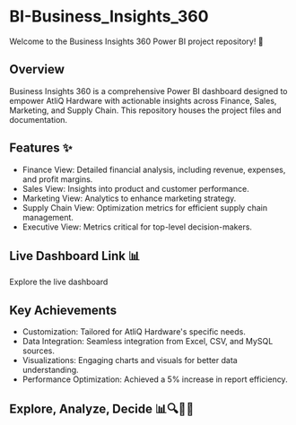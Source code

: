 # BI-Business_Insights_360
Welcome to the Business Insights 360 Power BI project repository! 🚀
## Overview
Business Insights 360 is a comprehensive Power BI dashboard designed to empower AtliQ Hardware with actionable insights across Finance, Sales, Marketing, and Supply Chain. This repository houses the project files and documentation.

## Features ✨
- Finance View: Detailed financial analysis, including revenue, expenses, and profit margins.
- Sales View: Insights into product and customer performance.
- Marketing View: Analytics to enhance marketing strategy.
- Supply Chain View: Optimization metrics for efficient supply chain management.
- Executive View: Metrics critical for top-level decision-makers.

## Live Dashboard Link 📊
Explore the live dashboard

## Key Achievements
- Customization: Tailored for AtliQ Hardware's specific needs.
- Data Integration: Seamless integration from Excel, CSV, and MySQL sources.
- Visualizations: Engaging charts and visuals for better data understanding.
- Performance Optimization: Achieved a 5% increase in report efficiency.

## Explore, Analyze, Decide 📊🔍🎯🚀
